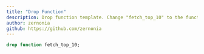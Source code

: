 ```yaml
---
title: "Drop Function"
description: Drop function template. Change "fetch_top_10" to the function name you prefer.
author: zernonia
github: https://github.com/zernonia
---
```


```sql
drop function fetch_top_10;
```
